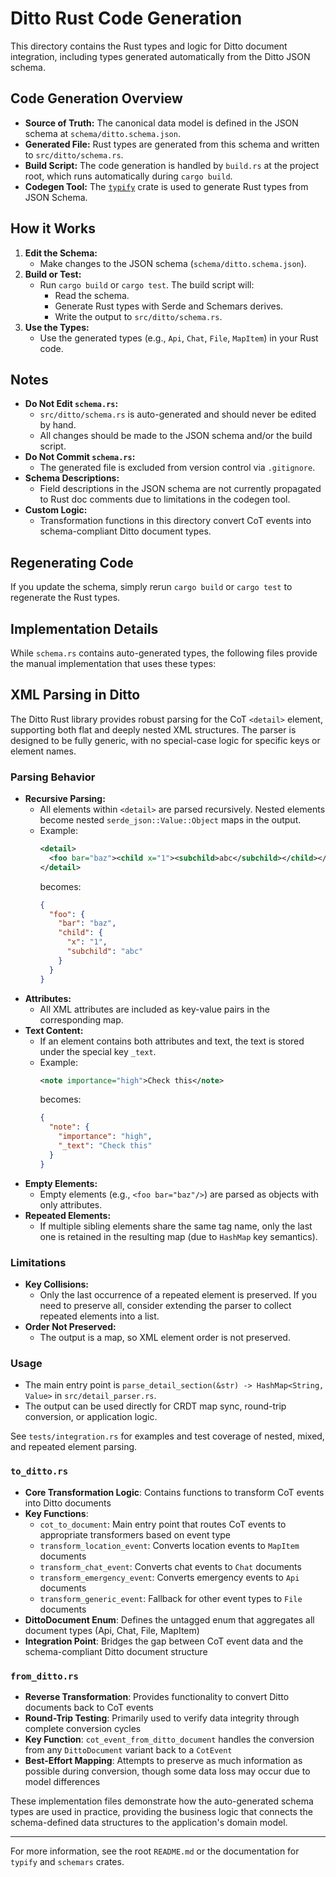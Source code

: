 # Ditto Rust Code Generation

This directory contains the Rust types and logic for Ditto document integration, including types generated automatically from the Ditto JSON schema.

## Code Generation Overview

- **Source of Truth:** The canonical data model is defined in the JSON schema at `schema/ditto.schema.json`.
- **Generated File:** Rust types are generated from this schema and written to `src/ditto/schema.rs`.
- **Build Script:** The code generation is handled by `build.rs` at the project root, which runs automatically during `cargo build`.
- **Codegen Tool:** The [`typify`](https://github.com/oxidecomputer/typify) crate is used to generate Rust types from JSON Schema.

## How it Works

1. **Edit the Schema:**
   - Make changes to the JSON schema (`schema/ditto.schema.json`).
2. **Build or Test:**
   - Run `cargo build` or `cargo test`. The build script will:
     - Read the schema.
     - Generate Rust types with Serde and Schemars derives.
     - Write the output to `src/ditto/schema.rs`.
3. **Use the Types:**
   - Use the generated types (e.g., `Api`, `Chat`, `File`, `MapItem`) in your Rust code.

## Notes

- **Do Not Edit `schema.rs`:**
  - `src/ditto/schema.rs` is auto-generated and should never be edited by hand.
  - All changes should be made to the JSON schema and/or the build script.
- **Do Not Commit `schema.rs`:**
  - The generated file is excluded from version control via `.gitignore`.
- **Schema Descriptions:**
  - Field descriptions in the JSON schema are not currently propagated to Rust doc comments due to limitations in the codegen tool.
- **Custom Logic:**
  - Transformation functions in this directory convert CoT events into schema-compliant Ditto document types.

## Regenerating Code

If you update the schema, simply rerun `cargo build` or `cargo test` to regenerate the Rust types.

## Implementation Details

While `schema.rs` contains auto-generated types, the following files provide the manual implementation that uses these types:

## <detail> XML Parsing in Ditto

The Ditto Rust library provides robust parsing for the CoT `<detail>` element, supporting both flat and deeply nested XML structures. The parser is designed to be fully generic, with no special-case logic for specific keys or element names.

### Parsing Behavior
- **Recursive Parsing:**
  - All elements within `<detail>` are parsed recursively. Nested elements become nested `serde_json::Value::Object` maps in the output.
  - Example:
    ```xml
    <detail>
      <foo bar="baz"><child x="1"><subchild>abc</subchild></child></foo>
    </detail>
    ```
    becomes:
    ```json
    {
      "foo": {
        "bar": "baz",
        "child": {
          "x": "1",
          "subchild": "abc"
        }
      }
    }
    ```
- **Attributes:**
  - All XML attributes are included as key-value pairs in the corresponding map.
- **Text Content:**
  - If an element contains both attributes and text, the text is stored under the special key `_text`.
  - Example:
    ```xml
    <note importance="high">Check this</note>
    ```
    becomes:
    ```json
    {
      "note": {
        "importance": "high",
        "_text": "Check this"
      }
    }
    ```
- **Empty Elements:**
  - Empty elements (e.g., `<foo bar="baz"/>`) are parsed as objects with only attributes.
- **Repeated Elements:**
  - If multiple sibling elements share the same tag name, only the last one is retained in the resulting map (due to `HashMap` key semantics).

### Limitations
- **Key Collisions:**
  - Only the last occurrence of a repeated element is preserved. If you need to preserve all, consider extending the parser to collect repeated elements into a list.
- **Order Not Preserved:**
  - The output is a map, so XML element order is not preserved.

### Usage
- The main entry point is `parse_detail_section(&str) -> HashMap<String, Value>` in `src/detail_parser.rs`.
- The output can be used directly for CRDT map sync, round-trip conversion, or application logic.

See `tests/integration.rs` for examples and test coverage of nested, mixed, and repeated element parsing.

### `to_ditto.rs`

- **Core Transformation Logic**: Contains functions to transform CoT events into Ditto documents
- **Key Functions**:
  - `cot_to_document`: Main entry point that routes CoT events to appropriate transformers based on event type
  - `transform_location_event`: Converts location events to `MapItem` documents
  - `transform_chat_event`: Converts chat events to `Chat` documents
  - `transform_emergency_event`: Converts emergency events to `Api` documents
  - `transform_generic_event`: Fallback for other event types to `File` documents
- **DittoDocument Enum**: Defines the untagged enum that aggregates all document types (Api, Chat, File, MapItem)
- **Integration Point**: Bridges the gap between CoT event data and the schema-compliant Ditto document structure

### `from_ditto.rs`

- **Reverse Transformation**: Provides functionality to convert Ditto documents back to CoT events
- **Round-Trip Testing**: Primarily used to verify data integrity through complete conversion cycles
- **Key Function**: `cot_event_from_ditto_document` handles the conversion from any `DittoDocument` variant back to a `CotEvent`
- **Best-Effort Mapping**: Attempts to preserve as much information as possible during conversion, though some data loss may occur due to model differences

These implementation files demonstrate how the auto-generated schema types are used in practice, providing the business logic that connects the schema-defined data structures to the application's domain model.

---

For more information, see the root `README.md` or the documentation for `typify` and `schemars` crates.
